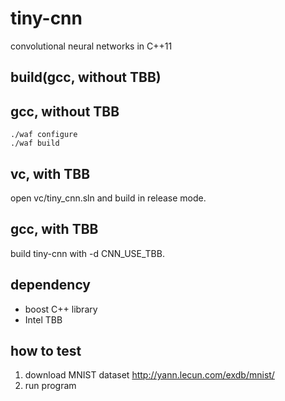 tiny-cnn
========

convolutional neural networks in C++11

build(gcc, without TBB)
------
## gcc, without TBB
    ./waf configure
    ./waf build

## vc, with TBB
open vc/tiny_cnn.sln and build in release mode.

## gcc, with TBB
build tiny-cnn with -d CNN_USE_TBB.

dependency
-----
* boost C++ library
* Intel TBB

how to test
-----
1. download MNIST dataset http://yann.lecun.com/exdb/mnist/
2. run program